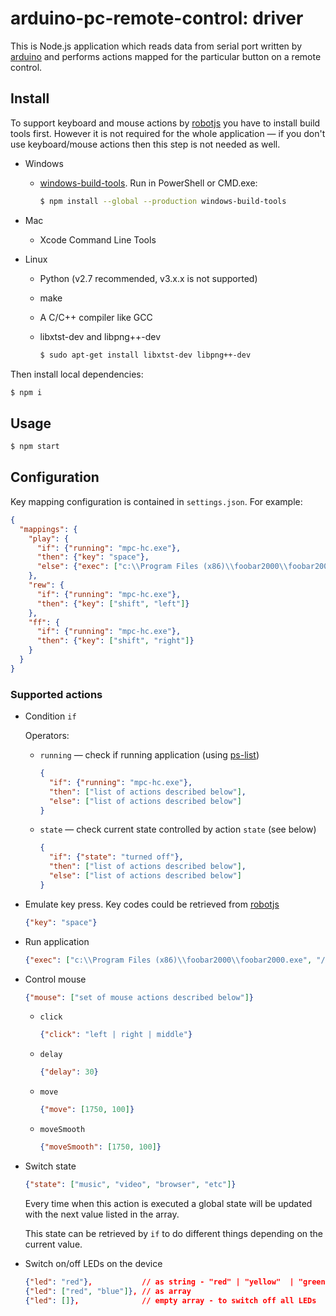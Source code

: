 # arduino-pc-remote-control: driver

This is Node.js application which reads data from serial port written by [arduino](https://github.com/phts/remote-control/tree/master/firmware)
and performs actions mapped for the particular button on a remote control.

## Install

To support keyboard and mouse actions by [robotjs](https://www.npmjs.com/package/robotjs)
you have to install build tools first. However it is not required for the whole
application &mdash; if you don't use keyboard/mouse actions then this step is not needed as well.

- Windows

  - [windows-build-tools](https://www.npmjs.com/package/windows-build-tools).
    Run in PowerShell or CMD.exe:

    ```bash
    $ npm install --global --production windows-build-tools
    ```

- Mac

  - Xcode Command Line Tools

- Linux

  - Python (v2.7 recommended, v3.x.x is not supported)
  - make
  - A C/C++ compiler like GCC
  - libxtst-dev and libpng++-dev

    ```bash
    $ sudo apt-get install libxtst-dev libpng++-dev
    ```

Then install local dependencies:

```bash
$ npm i
```

## Usage

```bash
$ npm start
```

## Configuration

Key mapping configuration is contained in `settings.json`. For example:

```json
{
  "mappings": {
    "play": {
      "if": {"running": "mpc-hc.exe"},
      "then": {"key": "space"},
      "else": {"exec": ["c:\\Program Files (x86)\\foobar2000\\foobar2000.exe", "/play"]}
    },
    "rew": {
      "if": {"running": "mpc-hc.exe"},
      "then": {"key": ["shift", "left"]}
    },
    "ff": {
      "if": {"running": "mpc-hc.exe"},
      "then": {"key": ["shift", "right"]}
    }
  }
}
```

### Supported actions

- Condition `if`

  Operators:

  - `running` &mdash; check if running application (using [ps-list](https://www.npmjs.com/package/ps-list))

    ```json
    {
      "if": {"running": "mpc-hc.exe"},
      "then": ["list of actions described below"],
      "else": ["list of actions described below"]
    }
    ```

  - `state` &mdash; check current state controlled by action `state` (see below)

    ```json
    {
      "if": {"state": "turned off"},
      "then": ["list of actions described below"],
      "else": ["list of actions described below"]
    }
    ```

- Emulate key press. Key codes could be retrieved from
  [robotjs](http://robotjs.io/docs/syntax#keys)

  ```json
  {"key": "space"}
  ```

- Run application

  ```json
  {"exec": ["c:\\Program Files (x86)\\foobar2000\\foobar2000.exe", "/play"]}
  ```

- Control mouse

  ```json
  {"mouse": ["set of mouse actions described below"]}
  ```

  - `click`

    ```json
    {"click": "left | right | middle"}
    ```

  - `delay`

    ```json
    {"delay": 30}
    ```

  - `move`

    ```json
    {"move": [1750, 100]}
    ```

  - `moveSmooth`

    ```json
    {"moveSmooth": [1750, 100]}
    ```

- Switch state

  ```json
  {"state": ["music", "video", "browser", "etc"]}
  ```

  Every time when this action is executed a global state will be updated with the next value listed in the array.

  This state can be retrieved by `if` to do different things depending on the current value.

- Switch on/off LEDs on the device

  ```json
  {"led": "red"},           // as string - "red" | "yellow"  | "green" | "blue"
  {"led": ["red", "blue"]}, // as array
  {"led": []},              // empty array - to switch off all LEDs
  ```
